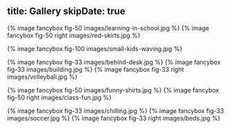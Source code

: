 title: Gallery
skipDate: true
---

{% image fancybox fig-50 images/learning-in-school.jpg %}
{% image fancybox fig-50 right images/red-skirts.jpg %}

{% image fancybox fig-100 images/small-kids-waving.jpg %}

{% image fancybox fig-33 images/behind-desk.jpg %}
{% image fancybox fig-33 images/building.jpg %}
{% image fancybox fig-33 right images/volleyball.jpg %}

{% image fancybox fig-50 images/funny-shirts.jpg %}
{% image fancybox fig-50 right images/class-fun.jpg %}

{% image fancybox fig-33 images/chilling.jpg %}
{% image fancybox fig-33 images/soccer.jpg %}
{% image fancybox fig-33 right images/beds.jpg %} 

